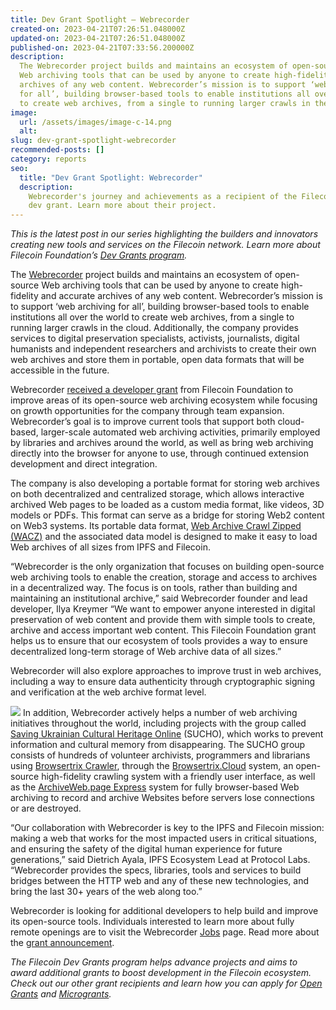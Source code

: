 ```yaml
---
title: Dev Grant Spotlight — Webrecorder
created-on: 2023-04-21T07:26:51.048000Z
updated-on: 2023-04-21T07:26:51.048000Z
published-on: 2023-04-21T07:33:56.200000Z
description:
  The Webrecorder project builds and maintains an ecosystem of open-source
  Web archiving tools that can be used by anyone to create high-fidelity and accurate
  archives of any web content. Webrecorder’s mission is to support ‘web archiving
  for all’, building browser-based tools to enable institutions all over the world
  to create web archives, from a single to running larger crawls in the cloud.
image:
  url: /assets/images/image-c-14.png
  alt:
slug: dev-grant-spotlight-webrecorder
recommended-posts: []
category: reports
seo:
  title: "Dev Grant Spotlight: Webrecorder"
  description:
    Webrecorder's journey and achievements as a recipient of the Filecoin
    dev grant. Learn more about their project.
---
```


_This is the latest post in our series highlighting the builders and innovators creating new tools and services on the Filecoin network. Learn more about Filecoin Foundation’s_ [_Dev Grants program_](https://fil.org/grants/)_._

The [Webrecorder](https://webrecorder.net/) project builds and maintains an ecosystem of open-source Web archiving tools that can be used by anyone to create high-fidelity and accurate archives of any web content. Webrecorder’s mission is to support ‘web archiving for all’, building browser-based tools to enable institutions all over the world to create web archives, from a single to running larger crawls in the cloud. Additionally, the company provides services to digital preservation specialists, activists, journalists, digital humanists and independent researchers and archivists to create their own web archives and store them in portable, open data formats that will be accessible in the future.

Webrecorder [received a developer grant](https://webrecorder.net/2022/06/21/announcing-new-grant-from-filecoin.html) from Filecoin Foundation to improve areas of its open-source web archiving ecosystem while focusing on growth opportunities for the company through team expansion. Webrecorder’s goal is to improve current tools that support both cloud-based, larger-scale automated web archiving activities, primarily employed by libraries and archives around the world, as well as bring web archiving directly into the browser for anyone to use, through continued extension development and direct integration.

The company is also developing a portable format for storing web archives on both decentralized and centralized storage, which allows interactive archived Web pages to be loaded as a custom media format, like videos, 3D models or PDFs. This format can serve as a bridge for storing Web2 content on Web3 systems. Its portable data format, [Web Archive Crawl Zipped (WACZ)](https://specs.webrecorder.net/wacz/1.1.1/) and the associated data model is designed to make it easy to load Web archives of all sizes from IPFS and Filecoin.

“Webrecorder is the only organization that focuses on building open-source web archiving tools to enable the creation, storage and access to archives in a decentralized way. The focus is on tools, rather than building and maintaining an institutional archive,” said Webrecorder founder and lead developer, Ilya Kreymer “We want to empower anyone interested in digital preservation of web content and provide them with simple tools to create, archive and access important web content. This Filecoin Foundation grant helps us to ensure that our ecosystem of tools provides a way to ensure decentralized long-term storage of Web archive data of all sizes.”

Webrecorder will also explore approaches to improve trust in web archives, including a way to ensure data authenticity through cryptographic signing and verification at the web archive format level.

![](/assets/images/643e68b14ffb8450be1b581f_1-ip1xplbd-qwk2yi0wwygva.png)
In addition, Webrecorder actively helps a number of web archiving initiatives throughout the world, including projects with the group called [Saving Ukrainian Cultural Heritage Online](http://sucho.org/) (SUCHO), which works to prevent information and cultural memory from disappearing. The SUCHO group consists of hundreds of volunteer archivists, programmers and librarians using [Browsertrix Crawler](https://github.com/webrecorder/browsertrix-crawler), through the [Browsertrix.Cloud](https://browsertrix.cloud/) system, an open-source high-fidelity crawling system with a friendly user interface, as well as the [ArchiveWeb.page Express](https://express.archiveweb.page/) system for fully browser-based Web archiving to record and archive Websites before servers lose connections or are destroyed.

“Our collaboration with Webrecorder is key to the IPFS and Filecoin mission: making a web that works for the most impacted users in critical situations, and ensuring the safety of the digital human experience for future generations,” said Dietrich Ayala, IPFS Ecosystem Lead at Protocol Labs. “Webrecorder provides the specs, libraries, tools and services to build bridges between the HTTP web and any of these new technologies, and bring the last 30+ years of the web along too.”

Webrecorder is looking for additional developers to help build and improve its open-source tools. Individuals interested to learn more about fully remote openings are to visit the Webrecorder [Jobs](https://webrecorder.net/jobs) page. Read more about the [grant announcement](https://webrecorder.net/2022/06/21/announcing-new-grant-from-filecoin.html).

_The Filecoin Dev Grants program helps advance projects and aims to award additional grants to boost development in the Filecoin ecosystem. Check out our other grant recipients and learn how you can apply for_ [_Open Grants_](https://github.com/filecoin-project/devgrants/blob/master/README.md#submit-a-proposal-for-open-grants) _and_ [_Microgrants_](https://github.com/filecoin-project/devgrants/blob/master/README.md#submit-a-proposal-for-open-grants)_._
